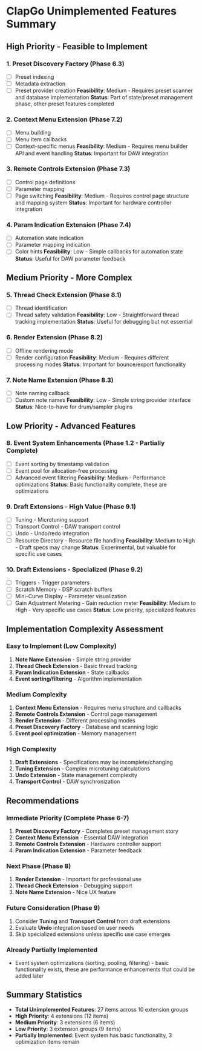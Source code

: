 # ClapGo Unimplemented Features Summary

## High Priority - Feasible to Implement

### 1. Preset Discovery Factory (Phase 6.3)
- [ ] Preset indexing
- [ ] Metadata extraction  
- [ ] Preset provider creation
**Feasibility**: Medium - Requires preset scanner and database implementation
**Status**: Part of state/preset management phase, other preset features completed

### 2. Context Menu Extension (Phase 7.2)
- [ ] Menu building
- [ ] Menu item callbacks
- [ ] Context-specific menus
**Feasibility**: Medium - Requires menu builder API and event handling
**Status**: Important for DAW integration

### 3. Remote Controls Extension (Phase 7.3)
- [ ] Control page definitions
- [ ] Parameter mapping
- [ ] Page switching
**Feasibility**: Medium - Requires control page structure and mapping system
**Status**: Important for hardware controller integration

### 4. Param Indication Extension (Phase 7.4)
- [ ] Automation state indication
- [ ] Parameter mapping indication
- [ ] Color hints
**Feasibility**: Low - Simple callbacks for automation state
**Status**: Useful for DAW parameter feedback

## Medium Priority - More Complex

### 5. Thread Check Extension (Phase 8.1)
- [ ] Thread identification
- [ ] Thread safety validation
**Feasibility**: Low - Straightforward thread tracking implementation
**Status**: Useful for debugging but not essential

### 6. Render Extension (Phase 8.2)
- [ ] Offline rendering mode
- [ ] Render configuration
**Feasibility**: Medium - Requires different processing modes
**Status**: Important for bounce/export functionality

### 7. Note Name Extension (Phase 8.3)
- [ ] Note naming callback
- [ ] Custom note names
**Feasibility**: Low - Simple string provider interface
**Status**: Nice-to-have for drum/sampler plugins

## Low Priority - Advanced Features

### 8. Event System Enhancements (Phase 1.2 - Partially Complete)
- [ ] Event sorting by timestamp validation
- [ ] Event pool for allocation-free processing
- [ ] Advanced event filtering
**Feasibility**: Medium - Performance optimizations
**Status**: Basic functionality complete, these are optimizations

### 9. Draft Extensions - High Value (Phase 9.1)
- [ ] Tuning - Microtuning support
- [ ] Transport Control - DAW transport control
- [ ] Undo - Undo/redo integration
- [ ] Resource Directory - Resource file handling
**Feasibility**: Medium to High - Draft specs may change
**Status**: Experimental, but valuable for specific use cases

### 10. Draft Extensions - Specialized (Phase 9.2)
- [ ] Triggers - Trigger parameters
- [ ] Scratch Memory - DSP scratch buffers
- [ ] Mini-Curve Display - Parameter visualization
- [ ] Gain Adjustment Metering - Gain reduction meter
**Feasibility**: Medium to High - Very specific use cases
**Status**: Low priority, specialized features

## Implementation Complexity Assessment

### Easy to Implement (Low Complexity)
1. **Note Name Extension** - Simple string provider
2. **Thread Check Extension** - Basic thread tracking
3. **Param Indication Extension** - State callbacks
4. **Event sorting/filtering** - Algorithm implementation

### Medium Complexity
1. **Context Menu Extension** - Requires menu structure and callbacks
2. **Remote Controls Extension** - Control page management
3. **Render Extension** - Different processing modes
4. **Preset Discovery Factory** - Database and scanning logic
5. **Event pool optimization** - Memory management

### High Complexity
1. **Draft Extensions** - Specifications may be incomplete/changing
2. **Tuning Extension** - Complex microtuning calculations
3. **Undo Extension** - State management complexity
4. **Transport Control** - DAW synchronization

## Recommendations

### Immediate Priority (Complete Phase 6-7)
1. **Preset Discovery Factory** - Completes preset management story
2. **Context Menu Extension** - Essential DAW integration
3. **Remote Controls Extension** - Hardware controller support
4. **Param Indication Extension** - Parameter feedback

### Next Phase (Phase 8)
1. **Render Extension** - Important for professional use
2. **Thread Check Extension** - Debugging support
3. **Note Name Extension** - Nice UX feature

### Future Consideration (Phase 9)
1. Consider **Tuning** and **Transport Control** from draft extensions
2. Evaluate **Undo** integration based on user needs
3. Skip specialized extensions unless specific use case emerges

### Already Partially Implemented
- Event system optimizations (sorting, pooling, filtering) - basic functionality exists, these are performance enhancements that could be added later

## Summary Statistics
- **Total Unimplemented Features**: 27 items across 10 extension groups
- **High Priority**: 4 extensions (12 items)
- **Medium Priority**: 3 extensions (6 items)  
- **Low Priority**: 3 extension groups (9 items)
- **Partially Implemented**: Event system has basic functionality, 3 optimization items remain